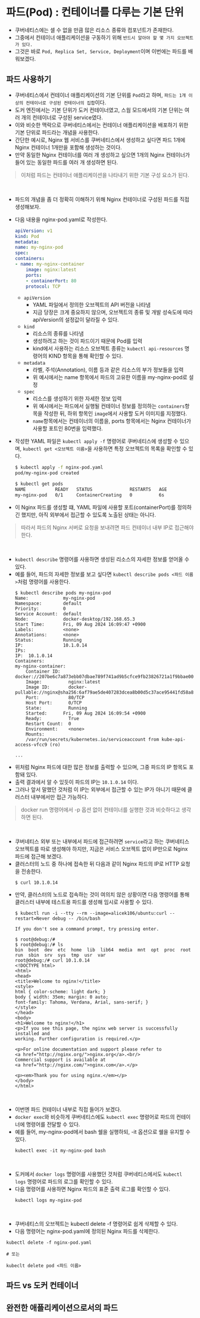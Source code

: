 # 파드(Pod) : 컨테이너를 다루는 기본 단위

- 쿠버네티스에는 셀 수 없을 만큼 많은 리소스 종류와 컴포넌트가 존재한다.
- 그중에서 컨테이너 애플리케이션을 구동하기 위해 `반드시 알아야 할 몇 가지 오브젝트가 있다.`
- 그것은 바로 `Pod, Replica Set, Service, Deployment`이며 이번에는 파드를 배워보겠다.



## 파드 사용하기
- 쿠버네티스에서 컨테이너 애플리케이션의 기본 단위를 `Pod`라고 하며, `파드는 1개 이상의 컨테이너로 구성된 컨테이너의 집합`이다.
- 도커 엔진에서는 기본 단위가 도커 컨테이너였고, 스웜 모드에서의 기본 단위는 여러 개의 컨테이너로 구성된 service였다.
- 이와 비슷한 맥락으로 쿠버네티스에서는 컨테이너 애플리케이션을 배포하기 위한 기본 단위로 파드라는 개념을 사용한다.
- 간단한 예시로, Nginx 웹 서비스를 쿠버네티스에서 생성하고 싶다면 파드 1개에 Nginx 컨테이너 1개만을 포함해 생성하는 것이다.
- 만약 동일한 Nginx 컨테이너를 여러 개 생성하고 싶으면 1개의 Nginx 컨테이너가 들어 있는 동일한 파드를 여러 개 생성하면 된다.

> 이처럼 파드는 컨테이너 애플리케이션을 나타내기 위한 기본 구성 요소가 된다.

<br>

- 파드의 개념을 좀 더 정확히 이해하기 위해 Nginx 컨테이너로 구성된 파드를 직접 생성해보자.
- 다음 내용을 nginx-pod.yaml로 작성한다.
    ```yaml
    apiVersion: v1
    kind: Pod
    metadata:
    name: my-nginx-pod
    spec:
    containers:
    - name: my-nginx-container
        image: nginx:latest
        ports:
        - containerPort: 80
        protocol: TCP
    ```
    - `apiVersion`
        - YAML 파일에서 정의한 오브젝트의 API 버전을 나타냄
        - 지금 당장은 크게 중요하지 않으며, 오브젝트의 종류 및 개발 성숙도에 따라 apiVersion의 설정값이 달라질 수 있다.
    - `kind`
        - 리소스의 종류를 나타냄
        - 생성하려고 하는 것이 파드이기 때문에 Pod를 입력
        - kind에서 사용하는 리소스 오브젝트 종류는 `kubectl api-resources` 명령어의 KIND 항목을 통해 확인할 수 있다.
    - `metadata`
        - 라벨, 주석(Annotation), 이름 등과 같은 리소스의 부가 정보들을 입력
        - 위 예시에서는 name 항목에서 파드의 고유한 이름을 my-nginx-pod로 설정
    - `spec`
        - 리소스를 생성하기 위한 자세한 정보 입력
        - 위 예시에서는 파드에서 실행될 컨테이너 정보를 정의하는 `containers`항목을 작성한 뒤, 하위 항목인 `image`에서 사용할 도커 이미지를 지정했다.
        - `name`항목에서는 컨테이너의 이름을, ports 항목에서는 Nginx 컨테이너가 사용할 포트인 80번을 입력했다.

- 작성한 YAML 파일은 `kubectl apply -f` 명령어로 쿠버네티스에 생성할 수 있으며, `kubectl get <오브젝트 이름>`을 사용하면 특정 오브젝트의 목록을 확인할 수 있다.
    ```bash
    $ kubectl apply -f nginx-pod.yaml
    pod/my-nginx-pod created

    $ kubectl get pods
    NAME           READY   STATUS              RESTARTS   AGE
    my-nginx-pod   0/1     ContainerCreating   0          6s
    ``` 
- 이 Nginx 파드를 생성할 떄, YAML 파일에 사용할 포트(containerPort)를 정의하긴 했지만, 아직 외부에서 접근할 수 있도록 노출된 상태는 아니다.
> 따라서 파드의 Nginx 서버로 요청을 보내려면 파드 컨테이너 내부 IP로 접근해야 한다.

<br>

- `kubectl describe` 명령어를 사용하면 생성된 리소스의 자세한 정보를 얻어올 수 있다.
- 예를 들어, 파드의 자세한 정보를 보고 싶다면 `kubectl describe pods <파드 이름>`처럼 명령어를 사용한다.
    ```
    $ kubectl describe pods my-nginx-pod
    Name:             my-nginx-pod
    Namespace:        default
    Priority:         0
    Service Account:  default
    Node:             docker-desktop/192.168.65.3
    Start Time:       Fri, 09 Aug 2024 16:09:47 +0900
    Labels:           <none>
    Annotations:      <none>
    Status:           Running
    IP:               10.1.0.14
    IPs:
    IP:  10.1.0.14
    Containers:
    my-nginx-container:
        Container ID:   docker://207be6c7a873ebb07dbae789f741ad9b5cfce9fb23826721a1f9bbae007f68ba
        Image:          nginx:latest
        Image ID:       docker-pullable://nginx@sha256:6af79ae5de407283dcea8b00d5c37ace95441fd58a8b1d2aa1ed93f5511bb18c
        Port:           80/TCP
        Host Port:      0/TCP
        State:          Running
        Started:      Fri, 09 Aug 2024 16:09:54 +0900
        Ready:          True
        Restart Count:  0
        Environment:    <none>
        Mounts:
        /var/run/secrets/kubernetes.io/serviceaccount from kube-api-access-vfcc9 (ro)

    ...
    ```
- 위처럼 Nginx 파드에 대한 많은 정보를 출력할 수 있으며, 그중 파드의 IP 항목도 포함돼 있다.
- 출력 결과에서 알 수 있듯이 파드의 IP는 `10.1.0.14` 이다.
- 그러나 앞서 말했던 것처럼 이 IP는 외부에서 접근할 수 있는 IP가 아니기 때문에 클러스터 내부에서만 접근 가능하다.

> docker run 명령어에서 -p 옵션 없이 컨테이너를 실행한 것과 비슷하다고 생각하면 된다.

<br>

- 쿠버네티스 외부 또는 내부에서 파드에 접근하려면 `service`라고 하는 쿠버네티스 오브젝트를 따로 생성해야 하지만, 지금은 서비스 오브젝트 없이 IP만으로 Nginx 파드에 접근해 보겠다.
- 클러스터의 노드 중 하나에 접속한 뒤 다음과 같이 Nginx 파드의 IP로 HTTP 요청을 전송한다.
    ```
    $ curl 10.1.0.14
    ```
- 만약, 클러스터의 노드로 접속하는 것이 여의치 않은 상황이면 다음 명령어를 통해 클러스터 내부에 테스트용 파드를 생성해 임시로 사용할 수 있다.
    ```
    $ kubectl run -i --tty --rm --image=alicek106/ubuntu:curl --restart=Never debug -- /bin/bash

    If you don't see a command prompt, try pressing enter.

    $ root@debug:/#
    $ root@debug:/# ls
    bin  boot  dev  etc  home  lib  lib64  media  mnt  opt  proc  root  run  sbin  srv  sys  tmp  usr  var
    root@debug:/# curl 10.1.0.14
    <!DOCTYPE html>
    <html>
    <head>
    <title>Welcome to nginx!</title>
    <style>
    html { color-scheme: light dark; }
    body { width: 35em; margin: 0 auto;
    font-family: Tahoma, Verdana, Arial, sans-serif; }
    </style>
    </head>
    <body>
    <h1>Welcome to nginx!</h1>
    <p>If you see this page, the nginx web server is successfully installed and
    working. Further configuration is required.</p>

    <p>For online documentation and support please refer to
    <a href="http://nginx.org/">nginx.org</a>.<br/>
    Commercial support is available at
    <a href="http://nginx.com/">nginx.com</a>.</p>

    <p><em>Thank you for using nginx.</em></p>
    </body>
    </html>
    ```

<br>

- 이번엔 파드 컨테이너 내부로 직접 들어가 보겠다.
- `docker exec`와 비슷하게 쿠버네티스에도 `kubectl exec` 명령어로 파드의 컨테이너에 명령어를 전달할 수 있다.
- 예를 들어, my-nginx-pod에서 bash 쉘을 실행하되, -it 옵션으로 쉘을 유지할 수 있다.
    ```
    kubectl exec -it my-nginx-pod bash
    ```

<br>

- 도커에서 `docker logs` 명령어를 사용했던 것처럼 쿠버네티스에서도 `kubectl logs` 명령어로 파드의 로그를 확인할 수 있다.
- 다음 명령어를 사용하면 Nginx 파드의 표준 출력 로그를 확인할 수 있다.
    ```
    kubectl logs my-nginx-pod
    ```

<br>

- 쿠버네티스의 오브젝트는 kubectl delete -f 명령어로 쉽게 삭제할 수 있다.
- 다음 명령어는 nginx-pod.yaml에 정의된 Nginx 파드를 삭제한다.
```
kubectl delete -f nginx-pod.yaml

# 또는

kubeclt delete pod <파드 이름>
```




## 파드 vs 도커 컨테이너
## 완전한 애플리케이션으로서의 파드






